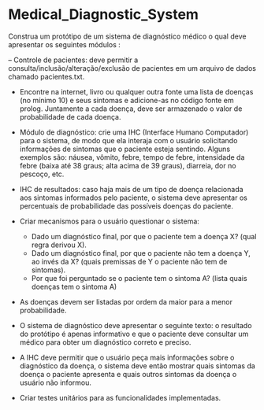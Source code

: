 # Medical_Diagnostic_System

Construa um protótipo de um sistema de diagnóstico médico o qual deve apresentar os seguintes módulos :

– Controle de pacientes: deve permitir a consulta/inclusão/alteração/exclusão de pacientes em um arquivo de dados chamado pacientes.txt.

- Encontre na internet, livro ou qualquer outra fonte uma lista de doenças (no mínimo 10) e seus sintomas e adicione-as no código fonte em prolog. Juntamente a cada doença, deve ser armazenado o valor de probabilidade de cada doença. 

- Módulo de diagnóstico: crie uma IHC (Interface Humano Computador) para o sistema, de modo que ela interaja com o usuário solicitando informações de sintomas que o paciente esteja sentindo. Alguns exemplos são: náusea, vômito, febre, tempo de febre, intensidade da febre (baixa até 38 graus; alta acima de 39 graus), diarreia, dor no pescoço, etc.

- IHC de resultados: caso haja mais de um tipo de doença relacionada aos sintomas informados pelo paciente, o sistema deve apresentar os percentuais de probabilidade das possíveis doenças do paciente.

- Criar mecanismos para o usuário questionar o sistema:
  - Dado um diagnóstico final, por que o paciente tem a doença X? (qual regra derivou X).
  - Dado um diagnóstico final, por que o paciente não tem a doença Y, ao invés da X? (quais premissas de Y o paciente não tem de sintomas).
  - Por que foi perguntado se o paciente tem o sintoma A? (lista quais doenças tem o sintoma A)

- As doenças devem ser listadas por ordem da maior para a menor probabilidade.

- O sistema de diagnóstico deve apresentar o seguinte texto: o resultado do protótipo é apenas informativo e que o paciente deve consultar um médico para obter um diagnóstico correto e preciso.

- A IHC deve permitir que o usuário peça mais informações sobre o diagnóstico da doença, o sistema deve então mostrar quais sintomas da doença o paciente apresenta e quais outros sintomas da doença o usuário não informou.

- Criar testes unitários para as funcionalidades implementadas.
